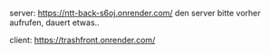 
server: https://ntt-back-s6oj.onrender.com/   den server bitte vorher aufrufen, dauert etwas..

client: https://trashfront.onrender.com/
